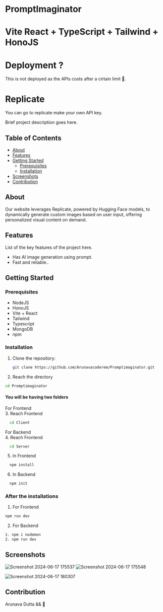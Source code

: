 # PromptImaginator
# Vite React + TypeScript + Tailwind + HonoJS

# Deployment ?

This is not deployed as the APIs costs after a cirtain limit 🫠.

# Replicate

You can go to replicate make your own API key.

Brief project description goes here.

## Table of Contents

- [About](#about)
- [Features](#features)
- [Getting Started](#getting-started)
  - [Prerequisites](#prerequisites) 
  - [Installation](#installation)
- [Screenshots](#screenshots)
- [Contribution](#contribution)

## About

Our website leverages Replicate, powered by Hugging Face models, to dynamically generate custom images based on user input, offering personalized visual content on demand.

## Features

List of the key features of the project here.

- Has AI image generation using prompt.
- Fast and reliable..

## Getting Started

### Prerequisites

- NodeJS
- HonoJS
- Vite + React
- Tailwind
- Typescript
- MongoDB
- npm 

### Installation

1. Clone the repository:

   ```sh
   git clone https://github.com/Arunavacoderem/Promptimaginator.git

   ```
2. Reach the directory

  ```sh
  cd Promptimaginator

  ```

#### You will be having two folders

For Frontend <br />
3. Reach Frontend
  ```sh
    cd Client

  ```

For Backend  <br />
4. Reach Frontend
  ```sh
    cd Server

  ```

5. In Frontend  <br />
```sh
  npm install
```

6. In Backend  <br />
```sh
  npm init

```

### After the installations
1. For Frontend
  ```sh
  npm run dev
```
2. For Backend
  ```sh
  1. npm i nodemon
  2. npm run dev

```

## Screenshots

![Screenshot 2024-06-17 175537](https://github.com/ArunavaCoderEm/Promptimaginator/assets/121813676/a9236670-42d5-4cff-ad75-d5c5e85501ab)
![Screenshot 2024-06-17 175548](https://github.com/ArunavaCoderEm/Promptimaginator/assets/121813676/a567c658-abe5-4ba6-915c-c6d5d8d9ef53)


![Screenshot 2024-06-17 180307](https://github.com/ArunavaCoderEm/Promptimaginator/assets/121813676/81165c25-6c0d-4770-89f7-442350318222)

## Contribution
Arunava Dutta && 💙
